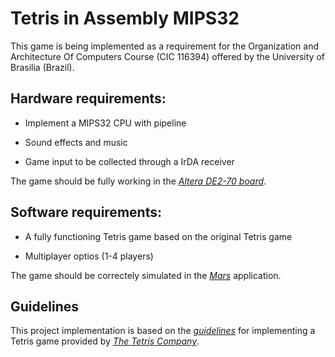 # Tetris in Assembly MIPS32

This game is being implemented as a requirement for the Organization and Architecture Of Computers Course (CIC 116394) offered by the University of Brasilia (Brazil). 

## Hardware requirements:
* Implement a MIPS32 CPU with pipeline

* Sound effects and music

* Game input to be collected through a IrDA receiver

The game should be fully working in the *[Altera DE2-70 board][DE2-70]*.

## Software requirements:
* A fully functioning Tetris game based on the original Tetris game

* Multiplayer optios (1-4 players)

The game should be correctely simulated in the *[Mars][MARS]* application.

## Guidelines

This project implementation is based on the *[guidelines][GUIDELINES]* for implementing a Tetris game provided by *[The Tetris Company][TETRIS]*.

[DE2-70]: http://www.terasic.com.tw/cgi-bin/page/archive.pl?No=226
[MARS]: http://courses.missouristate.edu/kenvollmar/mars/
[GUIDELINES]: http://tetris.wikia.com/wiki/Tetris_Guideline
[TETRIS]: http://tetris.wikia.com/wiki/The_Tetris_Company
